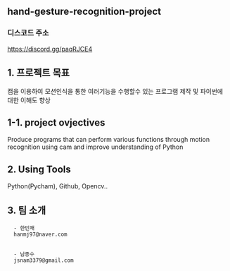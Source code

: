 ## hand-gesture-recognition-project



### 디스코드 주소
https://discord.gg/paqRJCE4





## 1. 프로젝트 목표
캠을 이용하여 모션인식을 통한 여러기능을 수행할수 있는 프로그램 제작 및 파이썬에 대한 이해도 향상





## 1-1. project ovjectives
Produce programs that can perform various functions through motion recognition using cam and improve understanding of Python





## 2. Using Tools
Python(Pycham), Github, Opencv..


## 3. 팀 소개
      
      
      - 한민재
      hanmj97@naver.com
      
      
      - 남종수
      jsnam3379@gmail.com
